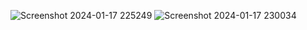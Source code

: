 ![Screenshot 2024-01-17 225249](https://github.com/dhar127/REST-API_Spring/assets/119476559/e1adcc41-785e-462a-9520-bac3a6b1ce32)
![Screenshot 2024-01-17 230034](https://github.com/dhar127/REST-API_Spring/assets/119476559/e56a57c3-14b2-4205-9888-30e9ccc05a06)
